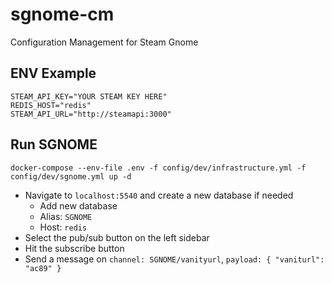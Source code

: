 # sgnome-cm
Configuration Management for Steam Gnome

## ENV Example
```
STEAM_API_KEY="YOUR STEAM KEY HERE"
REDIS_HOST="redis"
STEAM_API_URL="http://steamapi:3000"
```

## Run SGNOME
`docker-compose --env-file .env -f config/dev/infrastructure.yml -f config/dev/sgnome.yml up -d`

- Navigate to `localhost:5540` and create a new database if needed
  - Add new database
  - Alias: `SGNOME`
  - Host: `redis`
- Select the pub/sub button on the left sidebar
- Hit the subscribe button
- Send a message on `channel: SGNOME/vanityurl`, `payload: { "vaniturl": "ac89" }`

